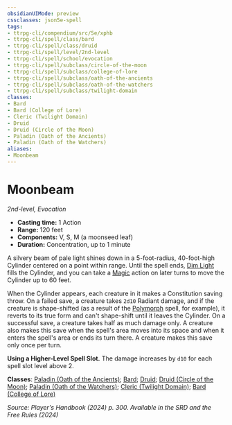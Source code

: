```yaml
---
obsidianUIMode: preview
cssclasses: json5e-spell
tags:
- ttrpg-cli/compendium/src/5e/xphb
- ttrpg-cli/spell/class/bard
- ttrpg-cli/spell/class/druid
- ttrpg-cli/spell/level/2nd-level
- ttrpg-cli/spell/school/evocation
- ttrpg-cli/spell/subclass/circle-of-the-moon
- ttrpg-cli/spell/subclass/college-of-lore
- ttrpg-cli/spell/subclass/oath-of-the-ancients
- ttrpg-cli/spell/subclass/oath-of-the-watchers
- ttrpg-cli/spell/subclass/twilight-domain
classes:
- Bard
- Bard (College of Lore)
- Cleric (Twilight Domain)
- Druid
- Druid (Circle of the Moon)
- Paladin (Oath of the Ancients)
- Paladin (Oath of the Watchers)
aliases:
- Moonbeam
---
```

# Moonbeam
*2nd-level, Evocation*  


- **Casting time:** 1 Action
- **Range:** 120 feet
- **Components:** V, S, M (a moonseed leaf)
- **Duration:** Concentration, up to 1 minute

A silvery beam of pale light shines down in a 5-foot-radius, 40-foot-high Cylinder centered on a point within range. Until the spell ends, [Dim Light](Інструменти%20ДМ/CLI/rules/variant-rules/dim-light-xphb.md) fills the Cylinder, and you can take a [Magic](Інструменти%20ДМ/CLI/rules/actions.md#Magic) action on later turns to move the Cylinder up to 60 feet.

When the Cylinder appears, each creature in it makes a Constitution saving throw. On a failed save, a creature takes `2d10` Radiant damage, and if the creature is shape-shifted (as a result of the [Polymorph](Інструменти%20ДМ/CLI/spells/polymorph-xphb.md) spell, for example), it reverts to its true form and can't shape-shift until it leaves the Cylinder. On a successful save, a creature takes half as much damage only. A creature also makes this save when the spell's area moves into its space and when it enters the spell's area or ends its turn there. A creature makes this save only once per turn.

**Using a Higher-Level Spell Slot.** The damage increases by `d10` for each spell slot level above 2.

**Classes**: [Paladin (Oath of the Ancients)](Інструменти%20ДМ/CLI/lists/list-spells-classes-oath-of-the-ancients-xphb.md "subclass=XPHB;class=XPHB"); [Bard](Інструменти%20ДМ/CLI/lists/list-spells-classes-bard.md); [Druid](Інструменти%20ДМ/CLI/lists/list-spells-classes-druid.md); [Druid (Circle of the Moon)](Інструменти%20ДМ/CLI/lists/list-spells-classes-circle-of-the-moon-xphb.md "subclass=XPHB;class=XPHB"); [Paladin (Oath of the Watchers)](Інструменти%20ДМ/CLI/lists/list-spells-classes-oath-of-the-watchers-tce.md "subclass=TCE;class=XPHB"); [Cleric (Twilight Domain)](Інструменти%20ДМ/CLI/lists/list-spells-classes-twilight-domain-tce.md "subclass=TCE;class=XPHB"); [Bard (College of Lore)](Інструменти%20ДМ/CLI/lists/list-spells-classes-college-of-lore-xphb.md "subclass=XPHB;class=XPHB")

*Source: Player's Handbook (2024) p. 300. Available in the <span title='Systems Reference Document (5.2)'>SRD</span> and the Free Rules (2024)*